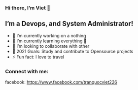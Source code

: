 ### Hi there, I’m Viet 👋
## I’m a Devops, and System Administrator!
- 🔭 I’m currently working on a nothing
- 🌱 I’m currently learning everything 🤣
- 👯 I’m looking to collaborate with other
- 🥅 2021 Goals: Study and contribute to Opensource projects
- ⚡ Fun fact: I love to travel
### Connect with me:

facebook: https://www.facebook.com/tranquocviet226
